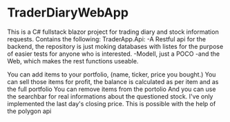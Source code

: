 # TraderDiaryWebApp

This is a C# fullstack blazor project for trading diary and stock information requests.
Contains the following:
TraderApp.Api:
  -A Restful api for the backend, the repository is just moking databases with listes for the purpose of easier tests for anyone who is interested.
  -Modell, just a POCO
  -and the Web, which makes the rest functions useable.
  
  You can add items to your portfolio, (name, ticker, price you bought.)
  You can sell those items for profit, the balance is calculated as per item and as the full portfolio
  You can remove items from the portolio
  And you can use the searchbar for real informations about the questioned stock. I've only implemented the last day's closing price. This is possible with the help of the polygon api
 
